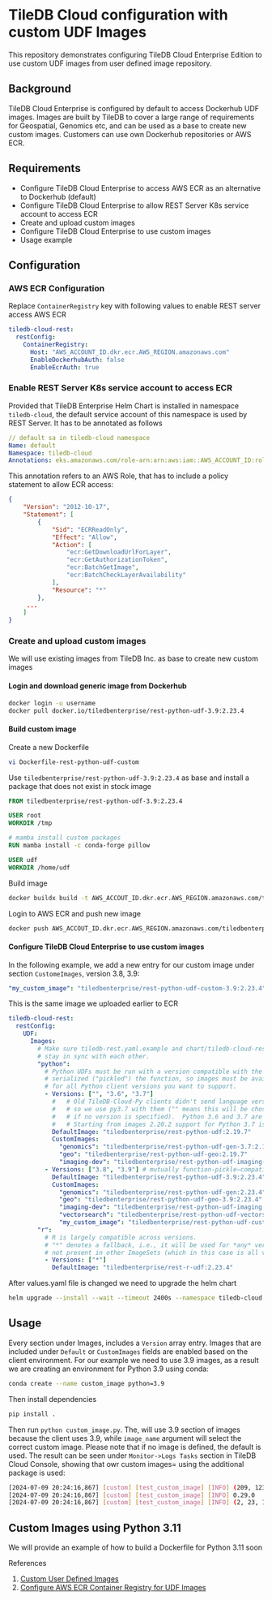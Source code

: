 # TileDB Cloud configuration with custom UDF Images

This repository demonstrates configuring TileDB Cloud Enterprise Edition to use custom UDF images from user defined image repository.

## Background

TileDB Cloud Enterprise is configured by default to access Dockerhub UDF images. Images are built by TileDB to cover a large range of requirements for Geospatial, Genomics etc, and can be used as a base to create new custom images. Customers can use own Dockerhub repositories or AWS ECR.

## Requirements

- Configure TileDB Cloud Enterprise to access AWS ECR as an alternative to Dockerhub (default)
- Configure TileDB Cloud Enterprise to allow REST Server K8s service account to access ECR
- Create and upload custom images
- Configure TileDB Cloud Enterprise to use custom images
- Usage example

## Configuration


### AWS ECR Configuration

Replace `ContainerRegistry` key with following values to enable REST server access AWS ECR

```yaml
tiledb-cloud-rest:
  restConfig:
    ContainerRegistry:
      Host: "AWS_ACCOUNT_ID.dkr.ecr.AWS_REGION.amazonaws.com"
      EnableDockerhubAuth: false
      EnableEcrAuth: true
```

### Enable REST Server K8s service account to access ECR

Provided that TileDB Enterprise Helm Chart is installed in namespace `tiledb-cloud`, the default service account of this namespace is used by REST Server. It has to be annotated as follows

```yaml
// default sa in tiledb-cloud namespace
Name: default
Namespace: tiledb-cloud
Annotations: eks.amazonaws.com/role-arn:arn:aws:iam::AWS_ACCOUNT_ID:role/tiledb-cloud-assume-role
```

This annotation refers to an AWS Role, that has to include a policy statement to allow ECR access:

```json
{
    "Version": "2012-10-17",
    "Statement": [
        {
            "Sid": "ECRReadOnly",
            "Effect": "Allow",
            "Action": [
                "ecr:GetDownloadUrlForLayer",
                "ecr:GetAuthorizationToken",
                "ecr:BatchGetImage",
                "ecr:BatchCheckLayerAvailability"
            ],
            "Resource": "*"
        },
     ...
    ]
}
```

### Create and upload custom images

We will use existing images from TileDB Inc. as base to create new custom images

#### Login and download generic image from Dockerhub

```bash
docker login -u username
docker pull docker.io/tiledbenterprise/rest-python-udf-3.9:2.23.4
```

#### Build custom image

Create a new Dockerfile

```bash
vi Dockerfile-rest-python-udf-custom
```

Use `tiledbenterprise/rest-python-udf-3.9:2.23.4` as base and install a package that does not exist in stock image 

```Dockerfile
FROM tiledbenterprise/rest-python-udf-3.9:2.23.4

USER root
WORKDIR /tmp

# mamba install custom packages
RUN mamba install -c conda-forge pillow

USER udf
WORKDIR /home/udf
```

Build image

```bash
docker buildx build -t AWS_ACCOUT_ID.dkr.ecr.AWS_REGION.amazonaws.com/tiledbenterprise/rest-python-udf-custom-3.9:2.23.4 -f Dockerfile-rest-python-udf-custom .
```

Login to AWS ECR and push new image

```bash
docker push AWS_ACCOUT_ID.dkr.ecr.AWS_REGION.amazonaws.com/tiledbenterprise/rest-python-udf-custom-3.9:2.23.4
```

#### Configure TileDB Cloud Enterprise to use custom images

In the following example, we add a new entry for our custom image under section `CustomeImages`, version 3.8, 3.9:

```yaml
"my_custom_image": "tiledbenterprise/rest-python-udf-custom-3.9:2.23.4" 
```

This is the same image we uploaded earlier to ECR

```yaml
tiledb-cloud-rest:
  restConfig:
    UDF:
      Images:
        # Make sure tiledb-rest.yaml.example and chart/tiledb-cloud-rest/values.yaml
        # stay in sync with each other.
        "python":
          # Python UDFs must be run with a version compatible with the one that
          # serialized ("pickled") the function, so images must be available
          # for all Python client versions you want to support.
          - Versions: ["", "3.6", "3.7"]
            #   # Old TileDB-Cloud-Py clients didn't send language version,
            #   # so we use py3.7 with them ("" means this will be chosen
            #   # if no version is specified).  Python 3.6 and 3.7 are compatible.
            #   # Starting from images 2.20.2 support for Python 3.7 is deprecated
            DefaultImage: "tiledbenterprise/rest-python-udf:2.19.7"
            CustomImages:
              "genomics": "tiledbenterprise/rest-python-udf-gen-3.7:2.19.7"
              "geo": "tiledbenterprise/rest-python-udf-geo:2.19.7"
              "imaging-dev": "tiledbenterprise/rest-python-udf-imaging-3.7:2.19.7"
          - Versions: ["3.8", "3.9"] # mutually function-pickle–compatible
            DefaultImage: "tiledbenterprise/rest-python-udf-3.9:2.23.4"
            CustomImages:
              "genomics": "tiledbenterprise/rest-python-udf-gen:2.23.4"
              "geo": "tiledbenterprise/rest-python-udf-geo-3.9:2.23.4"
              "imaging-dev": "tiledbenterprise/rest-python-udf-imaging:2.23.4"
              "vectorsearch": "tiledbenterprise/rest-python-udf-vectorsearch:2.23.4"
              "my_custom_image": "tiledbenterprise/rest-python-udf-custom-3.9:2.23.4"   
        "r":
          # R is largely compatible across versions.
          # "*" denotes a fallback, i.e., it will be used for *any* version
          # not present in other ImageSets (which in this case is all versions).
          - Versions: ["*"]
            DefaultImage: "tiledbenterprise/rest-r-udf:2.23.4"
```

After values.yaml file is changed we need to upgrade the helm chart

```bash
helm upgrade --install --wait --timeout 2400s --namespace tiledb-cloud --values .values.yaml tiledb-cloud tiledb/tiledb-cloud-enterprise
```

## Usage

Every section under Images, includes a `Version` array entry. Images that are included under `Default` or `CustomImages` fields are enabled based on the client environment. For our example we need to use 3.9 images, as a result we are creating an environment for Python 3.9 using conda:

```bash
conda create --name custom_image python=3.9
```

Then install dependencies

```bash
pip install .
```

Then run `python custom_image.py`. The, will use 3.9 section of images because the client uses 3.9, while `image_name` argument will select the correct custom image. Please note that if no image is defined, the default is used. The result can be seen under `Monitor->Logs Tasks` section in TileDB Cloud Console, showing that owr custom images= using the additional package is used:

```bash
[2024-07-09 20:24:16,867] [custom] [test_custom_image] [INFO] (209, 123, 193)
[2024-07-09 20:24:16,867] [custom] [test_custom_image] [INFO] 0.29.0
[2024-07-09 20:24:16,867] [custom] [test_custom_image] [INFO] (2, 23, 1)
```

## Custom Images using Python 3.11

We will provide an example of how to build a Dockerfile for Python 3.11 soon

References
1. [Custom User Defined Images](https://app.gitbook.com/o/-LnZGqrmM4XMrJx6aqI-/s/-MZPCnMe65GdoyPLaTdA/custom-user-defined-images)
2. [Configure AWS ECR Container Registry for UDF Images](https://app.gitbook.com/o/-LnZGqrmM4XMrJx6aqI-/s/-MZPCnMe65GdoyPLaTdA/custom-user-defined-images/configure-aws-ecr-container-registry-for-udf-images)